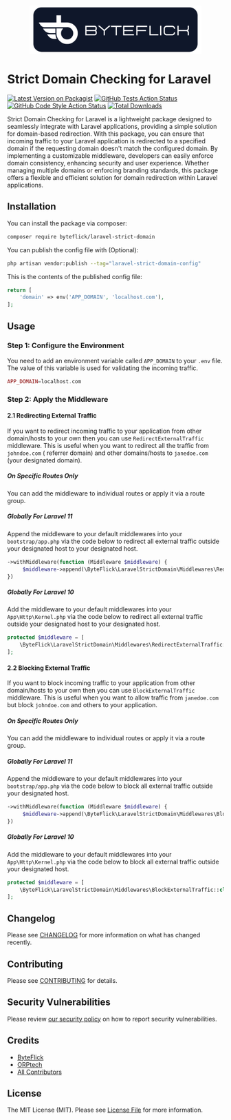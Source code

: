 <p align="center"><img src="https://github.com/ByteFlick/.github/blob/main/profile/btye-flick-logo.png?raw=true" width="400"></p>

# Strict Domain Checking for Laravel

[![Latest Version on Packagist](https://img.shields.io/packagist/v/ByteFlick/laravel-strict-domain.svg?style=flat-square)](https://packagist.org/packages/byteflick/laravel-strict-domain)
[![GitHub Tests Action Status](https://img.shields.io/github/actions/workflow/status/ByteFlick/laravel-strict-domain/run-tests.yml?branch=main&label=tests&style=flat-square)](https://github.com/ByteFlick/laravel-strict-domain/actions?query=workflow%3Arun-tests+branch%3Amain)
[![GitHub Code Style Action Status](https://img.shields.io/github/actions/workflow/status/ByteFlick/laravel-strict-domain/fix-php-code-style-issues.yml?branch=main&label=code%20style&style=flat-square)](https://github.com/byteflick/laravel-strict-domain/actions?query=workflow%3A"Fix+PHP+code+style+issues"+branch%3Amain)
[![Total Downloads](https://img.shields.io/packagist/dt/ByteFlick/laravel-strict-domain.svg?style=flat-square)](https://packagist.org/packages/byteflick/laravel-strict-domain)

Strict Domain Checking for Laravel is a lightweight package designed to seamlessly integrate with Laravel
applications, providing a simple solution for domain-based redirection. With this package, you can ensure that incoming
traffic to your Laravel application is redirected to a specified domain if the requesting domain doesn't match the
configured domain. By implementing a customizable middleware, developers can easily enforce domain consistency,
enhancing security and user experience. Whether managing multiple domains or enforcing branding standards, this package
offers a flexible and efficient solution for domain redirection within Laravel applications.

## Installation

You can install the package via composer:

```bash
composer require byteflick/laravel-strict-domain
```

You can publish the config file with (Optional):

```bash
php artisan vendor:publish --tag="laravel-strict-domain-config"
```

This is the contents of the published config file:

```php
return [
    'domain' => env('APP_DOMAIN', 'localhost.com'),
];
```

## Usage

### Step 1: Configure the Environment

You need to add an environment variable called `APP_DOMAIN` to your `.env` file. The value of this variable is used 
for validating the incoming traffic.

```php
APP_DOMAIN=localhost.com
```

### Step 2: Apply the Middleware

#### 2.1 Redirecting External Traffic

If you want to redirect incoming traffic to your application from other domain/hosts to your own then you can
use `RedirectExternalTraffic` middleware. This is useful when you want to redirect all the traffic from `johndoe.com` (
referrer domain) and other domains/hosts to `janedoe.com` (your designated domain).

##### On Specific Routes Only

You can add the middleware to individual routes or apply it via a route group.

##### Globally For Laravel 11

Append the middleware to your default middlewares into your `bootstrap/app.php` via the code below to redirect all
external traffic outside your designated host to your designated host.

```php
->withMiddleware(function (Middleware $middleware) {
     $middleware->append(\ByteFlick\LaravelStrictDomain\Middlewares\RedirectExternalTraffic::class);
})
```

##### Globally For Laravel 10

Add the middleware to your default middlewares into your `App\Http\Kernel.php` via the code below to redirect all
external traffic outside your designated host to your designated host.

```php
protected $middleware = [
    \ByteFlick\LaravelStrictDomain\Middlewares\RedirectExternalTraffic::class,
];
```

#### 2.2 Blocking External Traffic

If you want to block incoming traffic to your application from other domain/hosts to your own then you can
use `BlockExternalTraffic` middleware. This is useful when you want to allow traffic from `janedoe.com` but
block `johndoe.com` and others to your application.

##### On Specific Routes Only

You can add the middleware to individual routes or apply it via a route group.

##### Globally For Laravel 11

Append the middleware to your default middlewares into your `bootstrap/app.php` via the code below to block all
external traffic outside your designated host.

```php
->withMiddleware(function (Middleware $middleware) {
     $middleware->append(\ByteFlick\LaravelStrictDomain\Middlewares\BlockExternalTraffic::class);
})
```

##### Globally For Laravel 10

Add the middleware to your default middlewares into your `App\Http\Kernel.php` via the code below to block all
external traffic outside your designated host.

```php
protected $middleware = [
    \ByteFlick\LaravelStrictDomain\Middlewares\BlockExternalTraffic::class,
];
```

## Changelog

Please see [CHANGELOG](CHANGELOG.md) for more information on what has changed recently.

## Contributing

Please see [CONTRIBUTING](CONTRIBUTING.md) for details.

## Security Vulnerabilities

Please review [our security policy](../../security/policy) on how to report security vulnerabilities.

## Credits

- [ByteFlick](https://github.com/ByteFlick)
- [ORPtech](https://orptech.com)
- [All Contributors](../../contributors)

## License

The MIT License (MIT). Please see [License File](LICENSE.md) for more information.

